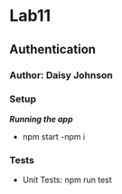 # Lab11

## Authentication
### Author: Daisy Johnson

### Setup
***Running the app***
- npm start
-npm i

### Tests
* Unit Tests: npm run test

